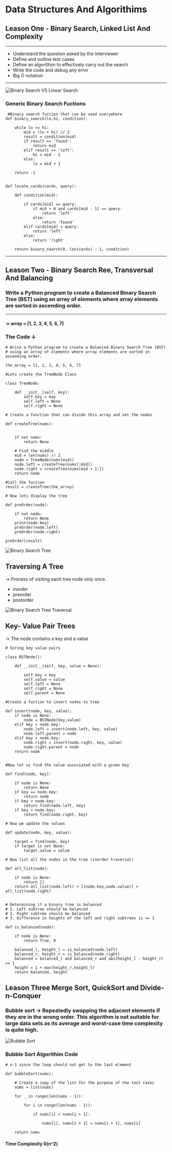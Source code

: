 # Data Structures And Algorithims

## Leason One - Binary Search, Linked List And Complexity

___

- Understand the question asked by the interviewer
- Define and outline test cases
- Define an algorithim to effectively carry out the search
- Write the code and debug any error
- Big O notation

___
![Binary Search VS Linear Search](https://www.codesdope.com/staticroot/images/algorithm/binary_search.gif)

### Generic Binary Search Fuctions

```
 #Binary search fuction that can be used everywhere
def binary_search(lo,hi, condition):

    while lo <= hi:
        mid = (lo + hi) // 2
        result = condition(mid)
        if result == 'found':
            return mid
        elif result == 'left':
            hi = mid - 1
        else:
            lo = mid + 1

    return -1


def locate_cards(cards, query):

    def condition(mid):

        if cards[mid] == query:
            if mid > 0 and cards[mid - 1] == query:
                return 'left'
            else:
                return 'found'
        elif cards[mid] < query:
            return 'left'
        else:
            return 'right'

    return binary_search(0, len(cards) - 1, condition)                        
```

___

## Leason Two - Binary Search Ree, Transversal And Balancing

### Write a Python program to create a Balanced Binary Search Tree (BST) using an array of elements where array elements are sorted in ascending order.

___

#### &rarr; array = [1, 2, 3, 4, 5, 6, 7]

### The Code &darr;

```
# Write a Python program to create a Balanced Binary Search Tree (BST) 
# using an array of elements where array elements are sorted in ascending order.

the_array = [1, 2, 3, 4, 5, 6, 7]

#Lets create the TreeNode Class

class TreeNode:

    def __init__(self, key):
        self.key = key
        self.left = None
        self.right = None

# Create a function that can divide this array and set the nodes

def createTree(nums):


    if not nums:
        return None

    # Find the middle
    mid = len(nums) // 2
    node = TreeNode(nums[mid])
    node.left = createTree(nums[:mid])
    node.right = createTree(nums[mid + 1:])
    return node

#Call the fuction
result = createTree(the_array)

# Now lets display the tree

def preOrder(node):

    if not node:
        return None
    print(node.key)
    preOrder(node.left)    
    preOrder(node.right)

preOrder(result)

```

![Binary Search Tree](https://www.w3resource.com/w3r_images/python-binary-search-tree-image-exercise-1.svg)

## Traversing A Tree

&rarr; Process of visiting each tree node only once.

- inorder
- preorder
- postorder

![Binary Search Tree Traversal](https://media.geeksforgeeks.org/wp-content/cdn-uploads/Preorder-from-Inorder-and-Postorder-traversals.jpg)

## Key- Value Pair Trees

&rarr; The node contains a key and a value

```
# Soring key value pairs

class BSTNode():

    def __init__(self, key, value = None):

        self.key = key
        self.value = value
        self.left = None
        self.right = None
        self.parent = None

#Create a fuction to insert nodes to tree

def insert(node, key, value):
    if node is None:
        node = BSTNode(key,value)
    elif key < node.key:
        node.left = insert(node.left, key, value)
        node.left.parent = node
    elif key > node.key:
        node.right = insert(node.right, key, value)
        node.right.parent = node
    return node


#Now let us find the value associated with a given key            

def find(node, key):

    if node is None:
        return None
    if key == node.key:
        return node
    if key < node.key:
        return find(node.left, key)
    if key > node.key:
        return find(node.right, key)
    
# Now we update the values

def update(node, key, value):

    target = find(node, key)
    if target is not None:
        target.value = value

# Now list all the nodes in the tree (inorder traversal)

def all_list(node):

    if node is None:
        return []
    return all_list(node.left) + [(node.key,node.value)] + all_list(node.right)            


# Determining if a binary tree is balanced
# 1. Left subtree should be balanced
# 2. Right subtree should be balanced
# 3. Difference in heights of the left and right subtrees is <= 1

def is_balanced(node):

    if node is None:
        return True, 0
    
    balanced_l, height_l = is_balanced(node.left)
    balanced_r, height_r = is_balanced(node.right)
    balanced = balanced_l and balanced_r and abs(height_l - height_r) <= 1
    height = 1 + max(height_r,height_l)
    return balanced, height

```


## Leason Three Merge Sort, QuickSort and Divide-n-Conquer

### Bubble sort &rarr; Repeatedly swapping the adjacent elements if they are in the wrong order. This algorithm is not suitable for large data sets as its average and worst-case time complexity is quite high.


![Bubble Sort](https://www.michaelfxu.com/assets/gifs/sorts/bubble-sort.gif)

### Bubble Sort Algorithim Code

```
# n-1 since the loop should not get to the last element

def bubbleSort(nums):
    
    # Create a copy of the list for the purpose of the test cases
    nums = list(nums)

    for _ in range(len(nums - 1)):

        for i in range(len(nums - 1)):

            if nums[i] > nums[i + 1]:

                nums[i], nums[i + 1] = nums[i + 1], nums[i]

    return nums   

```

#### Time Complexity 0(n^2)